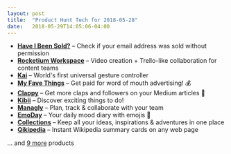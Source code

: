 ```yaml
---
layout: post
title:  "Product Hunt Tech for 2018-05-28"
date:   2018-05-29T14:05:06-04:00
---
```


* **[Have I Been Sold?](https://www.producthunt.com/posts/have-i-been-sold?utm_campaign=producthunt-api&utm_medium=api&utm_source=Application%3A+Daily+Digest+RSS+%28ID%3A+3202%29)** – Check if your email address was sold without permission
* **[Rocketium Workspace](https://www.producthunt.com/posts/rocketium-workspace?utm_campaign=producthunt-api&utm_medium=api&utm_source=Application%3A+Daily+Digest+RSS+%28ID%3A+3202%29)** – Video creation + Trello-like collaboration for content teams
* **[Kai](https://www.producthunt.com/posts/kai-3?utm_campaign=producthunt-api&utm_medium=api&utm_source=Application%3A+Daily+Digest+RSS+%28ID%3A+3202%29)** – World's first universal gesture controller
* **[My Fave Things](https://www.producthunt.com/posts/my-fave-things?utm_campaign=producthunt-api&utm_medium=api&utm_source=Application%3A+Daily+Digest+RSS+%28ID%3A+3202%29)** – Get paid for word of mouth advertising! 💰
* **[Clappy](https://www.producthunt.com/posts/clappy?utm_campaign=producthunt-api&utm_medium=api&utm_source=Application%3A+Daily+Digest+RSS+%28ID%3A+3202%29)** – Get more claps and followers on your Medium articles 👏
* **[Kibii](https://www.producthunt.com/posts/kibii?utm_campaign=producthunt-api&utm_medium=api&utm_source=Application%3A+Daily+Digest+RSS+%28ID%3A+3202%29)** – Discover exciting things to do!
* **[Managly](https://www.producthunt.com/posts/managly-2?utm_campaign=producthunt-api&utm_medium=api&utm_source=Application%3A+Daily+Digest+RSS+%28ID%3A+3202%29)** – Plan, track & collaborate with your team
* **[EmoDay](https://www.producthunt.com/posts/emoday?utm_campaign=producthunt-api&utm_medium=api&utm_source=Application%3A+Daily+Digest+RSS+%28ID%3A+3202%29)** – Your daily mood diary with emojis 💭
* **[Collections](https://www.producthunt.com/posts/collections?utm_campaign=producthunt-api&utm_medium=api&utm_source=Application%3A+Daily+Digest+RSS+%28ID%3A+3202%29)** – Keep all your ideas, inspirations & adventures in one place
* **[Qikipedia](https://www.producthunt.com/posts/qikipedia?utm_campaign=producthunt-api&utm_medium=api&utm_source=Application%3A+Daily+Digest+RSS+%28ID%3A+3202%29)** – Instant Wikipedia summary cards on any web page

… and [9 more](https://www.producthunt.com/tech) products